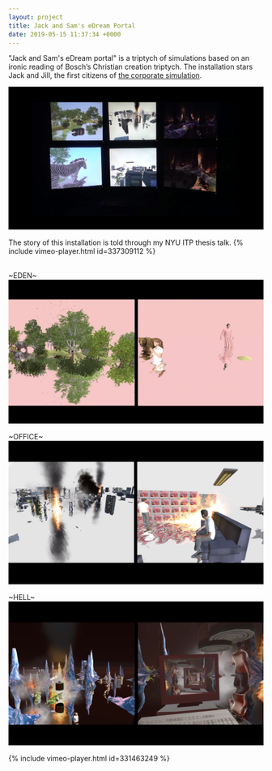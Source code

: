 ```yaml
---
layout: project
title: Jack and Sam's eDream Portal
date: 2019-05-15 11:37:34 +0000
---
```



"Jack and Sam's eDream portal" is a triptych of simulations based on an ironic reading of Bosch’s Christian creation triptych.  The installation stars Jack and Jill, the first citizens of [the corporate simulation](https://flexsim.com).


![](/assets/thesis/5.png)
<br>

The story of this installation is told through my NYU ITP thesis talk.
{% include vimeo-player.html id=337309112 %}
<br>
<br>

~EDEN~                       
![](/assets/thesis/3.jpg)

~OFFICE~                       
![](/assets/thesis/4.jpg)

~HELL~
![](/assets/thesis/2.jpg)


{% include vimeo-player.html id=331463249 %}

